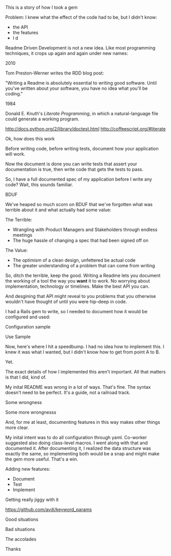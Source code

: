 This is a story of how I took a gem

Problem: I knew what the effect of the code had to be, but I didn't
know:
- the API
- the features
- I d

Readme Driven Development is not a new idea. Like most programming
techniques, it crops up again and again under new names:


2010

Tom Preston-Werner writes the RDD blog post:

"Writing a Readme is absolutely essential to writing good software. Until you've written about your software, you have no idea what you'll be coding."



1984

Donald E. Knuth's _Literate Programming_, in which a natural-language
file could generate a working program.


http://docs.python.org/2/library/doctest.html
http://coffeescript.org/#literate


Ok, how does this work

Before writing code, before writing tests, document how your application
will work.


Now the document is done you can write tests that assert your
documentation is true, then write code that gets the tests to pass.


So, I have a full documented spec of my application before I write any
code? Wait, this sounds familiar.


BDUF


We've heaped so much scorn on BDUF that we've forgotten what was
terrible about it and what actually had some value:


The Terrible:
  - Wrangling with Product Managers and Stakeholders through endless
    meetings
  - The huge hassle of changing a spec that had been signed off on


The Value:
  - The optimism of a clean design, unfettered be actual code
  - The greater understanding of a problem that can come from writing


So, ditch the terrible, keep the good. Writing a Readme lets you
document the working of a tool the way you **want** it to work. No
worrying about implementation, technology or timelines. Make the best
API you can.


And desgining that API might reveal to you problems that you otherwise
wouldn't have thought of until you were hip-deep in code.


I had a Rails gem to write, so I needed to document how it would be
configured and used:

Configuration sample


Use Sample


Now, here's where I hit a speedbump. I had no idea how to implement
this. I knew it was what I wanted, but I didn't know how to get from
point A to B.


Yet.


The exact details of how I implemented this aren't important. All that
matters is that I did, kind of.


My inital README was wrong in a lot of ways. That's fine. The syntax
doesn't need to be perfect. It's a guide, not a railroad track.


Some wrongness


Some more wrongnesss


And, for me at least, documenting features in this way makes other
things more clear.


My inital intent was to do all configuration through yaml. Co-worker
suggested also doing class-level macros. I went along with that and
documented it. After documenting it, I realized the data structure was
exactly the same, so implementing both would be a snap and might make
the gem more useful. That's a win.


Adding new features:
  - Document
  - Test
  - Implement


Getting really jiggy with it

https://github.com/avdi/keyword_params


Good situations


Bad situations


The accolades


Thanks
